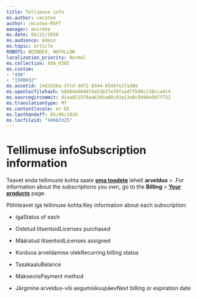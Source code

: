 ```yaml
---
title: Tellimuse info
ms.author: cmcatee
author: cmcatee-MSFT
manager: mnirkhe
ms.date: 04/21/2020
ms.audience: Admin
ms.topic: article
ROBOTS: NOINDEX, NOFOLLOW
localization_priority: Normal
ms.collection: Adm_O365
ms.custom:
- "490"
- "1500032"
ms.assetid: 14d2d36a-37cd-4d72-8344-85447e27a38e
ms.openlocfilehash: b8884a0646f4a53b27e70faad7fb90c238ccedc4
ms.sourcegitcommit: d1aad215f8aa636ba89c93a13a0c9d90e997f752
ms.translationtype: MT
ms.contentlocale: et-EE
ms.lasthandoff: 05/06/2020
ms.locfileid: "44063325"
---
```

# <a name="subscription-information"></a><span data-ttu-id="06195-102">Tellimuse info</span><span class="sxs-lookup"><span data-stu-id="06195-102">Subscription information</span></span>

<span data-ttu-id="06195-103">Teavet enda tellimuste kohta saate **[oma toodete](https://go.microsoft.com/fwlink/p/?linkid=842054)** lehelt **arveldus** \> .</span><span class="sxs-lookup"><span data-stu-id="06195-103">For information about the subscriptions you own, go to the **Billing** \> **[Your products](https://go.microsoft.com/fwlink/p/?linkid=842054)** page.</span></span>
  
<span data-ttu-id="06195-104">Põhiteavet iga tellimuse kohta:</span><span class="sxs-lookup"><span data-stu-id="06195-104">Key information about each subscription:</span></span>
  
- <span data-ttu-id="06195-105">Iga</span><span class="sxs-lookup"><span data-stu-id="06195-105">Status of each</span></span>

- <span data-ttu-id="06195-106">Ostetud litsentsid</span><span class="sxs-lookup"><span data-stu-id="06195-106">Licenses purchased</span></span>

- <span data-ttu-id="06195-107">Määratud litsentsid</span><span class="sxs-lookup"><span data-stu-id="06195-107">Licenses assigned</span></span>

- <span data-ttu-id="06195-108">Korduva arveldamise olek</span><span class="sxs-lookup"><span data-stu-id="06195-108">Recurring billing status</span></span>

- <span data-ttu-id="06195-109">Tasakaalu</span><span class="sxs-lookup"><span data-stu-id="06195-109">Balance</span></span>

- <span data-ttu-id="06195-110">Makseviis</span><span class="sxs-lookup"><span data-stu-id="06195-110">Payment method</span></span>

- <span data-ttu-id="06195-111">Järgmine arveldus-või aegumiskuupäev</span><span class="sxs-lookup"><span data-stu-id="06195-111">Next billing or expiration date</span></span>